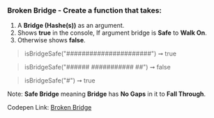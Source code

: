 ### Broken Bridge - Create a function that takes: 

1. A **Bridge (Hashe(s))** as an argument. 
1. Shows **true** in the console, If argument bridge is **Safe** to **Walk On**.
1. Otherwise shows **false**.

> isBridgeSafe("######################") ➞ true

> isBridgeSafe("###### ########### ##") ➞ false

> isBridgeSafe("#") ➞ true

Note: **Safe Bridge** meaning **Bridge** has **No Gaps** in it to **Fall Through**.

Codepen Link: [Broken Bridge](https://codepen.io/javascriptstudent/pen/yLOjwrR?editors=0012)